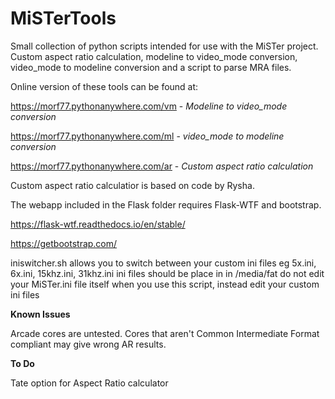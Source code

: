 # MiSTerTools
Small collection of python scripts intended for use with the MiSTer project.  Custom aspect ratio calculation, modeline to video_mode conversion, video_mode to modeline conversion and a script to parse MRA files.

Online version of these tools can be found at:

https://morf77.pythonanywhere.com/vm - *Modeline to video_mode conversion*<br>

https://morf77.pythonanywhere.com/ml - *video_mode to modeline conversion*<br>

https://morf77.pythonanywhere.com/ar - *Custom aspect ratio calculation*

Custom aspect ratio calculatior is based on code by Rysha.

The webapp included in the Flask folder requires Flask-WTF and bootstrap.

https://flask-wtf.readthedocs.io/en/stable/

https://getbootstrap.com/

iniswitcher.sh allows you to switch between your custom ini files eg 5x.ini, 6x.ini, 15khz.ini, 31khz.ini
ini files should be place in in /media/fat
do not edit your MiSTer.ini file itself when you use this script, instead edit your custom ini files


**Known Issues** 

Arcade cores are untested.  Cores that aren't Common Intermediate Format compliant may give wrong AR results.

**To Do**

Tate option for Aspect Ratio calculator
